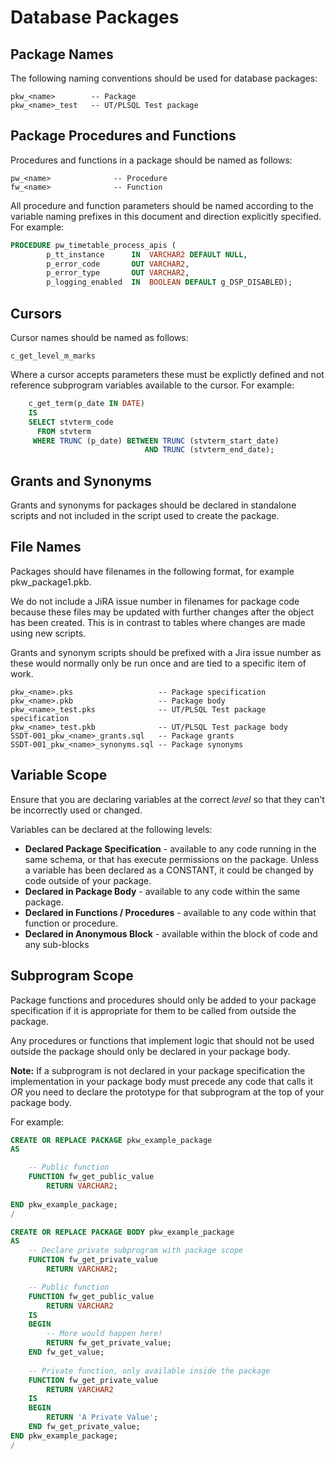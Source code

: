 # Database Packages

## Package Names

The following naming conventions should be used for database packages:

```
pkw_<name>        -- Package
pkw_<name>_test   -- UT/PLSQL Test package
```

## Package Procedures and Functions

Procedures and functions in a package should be named as follows: 

```
pw_<name>              -- Procedure
fw_<name>              -- Function
```

All procedure and function parameters should be named according to the variable naming prefixes in this document and direction explicitly specified. For example:

```sql
PROCEDURE pw_timetable_process_apis (
        p_tt_instance      IN  VARCHAR2 DEFAULT NULL,
        p_error_code       OUT VARCHAR2,
        p_error_type       OUT VARCHAR2,
        p_logging_enabled  IN  BOOLEAN DEFAULT g_DSP_DISABLED);
```

## Cursors

Cursor names should be named as follows:

```
c_get_level_m_marks
```

Where a cursor accepts parameters these must be explictly defined and not reference subprogram variables available to the cursor.  For example:

```sql
    c_get_term(p_date IN DATE)
    IS 
    SELECT stvterm_code
      FROM stvterm
     WHERE TRUNC (p_date) BETWEEN TRUNC (stvterm_start_date)
                              AND TRUNC (stvterm_end_date);
```


## Grants and Synonyms

Grants and synonyms for packages should be declared in standalone scripts and not included in the script used to create the package. 


## File Names

Packages should have filenames in the following format, for example pkw_package1.pkb. 

We do not include a JiRA issue number in filenames for package code because these files may be updated with further changes after the object has been created. This is in contrast to tables where changes are made using new scripts. 

Grants and synonym scripts should be prefixed with a Jira issue number as these would normally only be run once and are tied to a specific item of work. 


```
pkw_<name>.pks                   -- Package specification
pkw_<name>.pkb                   -- Package body
pkw_<name>_test.pks              -- UT/PLSQL Test package specification
pkw_<name>_test.pkb              -- UT/PLSQL Test package body
SSDT-001_pkw_<name>_grants.sql   -- Package grants
SSDT-001_pkw_<name>_synonyms.sql -- Package synonyms 

```

## Variable Scope

Ensure that you are declaring variables at the correct *level* so that they can't be incorrectly used or changed.   

Variables can be declared at the following levels:

* **Declared Package Specification** - available to any code running in the same schema, or that has execute permissions on the package. Unless a variable has been declared as a CONSTANT, it could be changed by code outside of your package.
* **Declared in Package Body** - available to any code within the same package.
* **Declared in Functions / Procedures** - available to any code within that function or procedure. 
* **Declared in Anonymous Block** - available within the block of code and any sub-blocks

## Subprogram Scope

Package functions and procedures should only be added to your package specification if it is appropriate for them to be called from outside the package. 

Any procedures or functions that implement logic that should not be used outside the package should only be declared in your package body. 

**Note:** If a subprogram is not declared in your package specification the implementation in your package body must precede any code that calls it *OR* you need to declare the prototype for that subprogram at the top of your package body. 

For example:


```sql
CREATE OR REPLACE PACKAGE pkw_example_package
AS

    -- Public function
    FUNCTION fw_get_public_value
        RETURN VARCHAR2;
        
END pkw_example_package;
/

CREATE OR REPLACE PACKAGE BODY pkw_example_package
AS
    -- Declare private subprogram with package scope
    FUNCTION fw_get_private_value
        RETURN VARCHAR2;

    -- Public function
    FUNCTION fw_get_public_value
        RETURN VARCHAR2
    IS
    BEGIN
    	-- More would happen here!
        RETURN fw_get_private_value;
    END fw_get_value;
    
    -- Private function, only available inside the package
    FUNCTION fw_get_private_value
        RETURN VARCHAR2
    IS
    BEGIN
        RETURN 'A Private Value';
    END fw_get_private_value;
END pkw_example_package;
/
```
